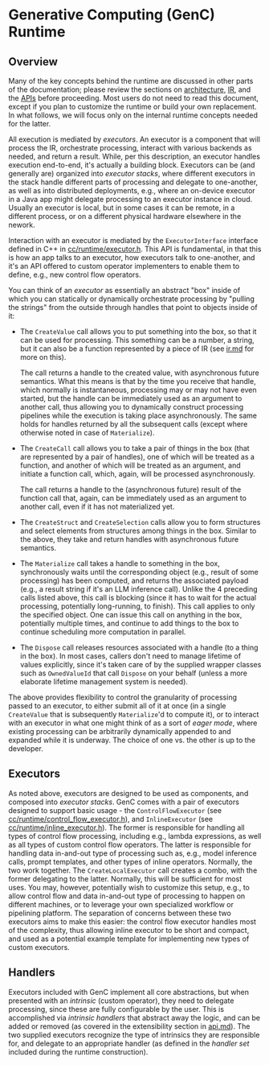 # Generative Computing (GenC) Runtime

## Overview

Many of the key concepts behind the runtime are discussed in other parts of the
documentation; please review the sections on [architecture](architecture.md),
[IR](ir.md), and the [APIs](api.md) before proceeding. Most users do not need to
read this document, except if you plan to customize the runtime or build your
own replacement. In what follows, we will focus only on the internal runtime
concepts needed for the latter.

All execution is mediated by *executors*. An executor is a component that will
process the IR, orchestrate processing, interact with various backends as
needed, and return a result. While, per this description, an executor handles
execution end-to-end, it's actually a building block. Executors can be (and
generally are) organized into *executor stacks*, where different executors in
the stack handle different parts of processing and delegate to one-another,
as well as into distributed deployments, e.g., where an on-device executor in
a Java app might delegate processing to an executor instance in cloud. Usually
an executor is local, but in some cases it can be remote, in a different
process, or on a different physical hardware elsewhere in the nework.

Interaction with an executor is mediated by the `ExecutorInterface` interface
defined in C++ in [cc/runtime/executor.h](../cc/runtime/executor.h). This API is
fundamental, in that this is how an app talks to an executor, how executors
talk to one-another, and it's an API offered to custom operator implementers to
enable them to define, e.g., new control flow operators.

You can think of an *executor* as essentially an abstract "box" inside of
which you can statically or dynamically orchestrate processing by "pulling the
strings" from the outside through handles that point to objects inside of it:

*   The `CreateValue` call allows you to put something into the box, so that it
    can be used for processing. This something can be a number, a string, but
    it can also be a function represented by a piece of IR (see [ir.md](ir.md)
    for more on this).

    The call returns a handle to the created value, with asynchronous future
    semantics. What this means is that by the time you receive that handle,
    which normally is instantaneous, processing may or may not have even
    started, but the handle can be immediately used as an argument to another
    call, thus allowing you to dynamically construct processing pipelines while
    the execution is taking place asynchronously. The same holds for handles
    returned by all the subsequent calls (except where otherwise noted in case
    of `Materialize`).

*   The `CreateCall` call allows you to take a pair of things in the box (that
    are represented by a pair of handles), one of which will be treated as a
    function, and another of which will be treated as an argument, and initiate
    a function call, which, again, will be processed asynchronously.

    The call returns a handle to the (asynchronous future) result of the
    function call that, again, can be immediately used as an argument to
    another call, even if it has not materialized yet.

*   The `CreateStruct` and `CreateSelection` calls allow you to form structures
    and select elements from structures among things in the box. Similar to
    the above, they take and return handles with asynchronous future semantics.

*   The `Materialize` call takes a handle to something in the box,
    synchronously waits until the corresponding object (e.g., result of some
    processing) has been computed, and returns the associated payload (e.g.,
    a result string if it's an LLM inference call). Unlike the 4 preceding
    calls listed above, this call is blocking (since it has to wait for the
    actual processing, potentially long-running, to finish). This call applies
    to only the specified object. One can issue this call on anything in the
    box, potentially multiple times, and continue to add things to the box to
    continue scheduling more computation in parallel.

*   The `Dispose` call releases resources associated with a handle (to a thing
    in the box). In most cases, callers don't need to manage lifetime of values
    explicitly, since it's taken care of by the supplied wrapper classes such as
    `OwnedValueId` that call `Dispose` on your behalf (unless a more elaborate
    lifetime management system is needed).

The above provides flexibility to control the granularity of processing passed
to an executor, to either submit all of it at once (in a single `CreateValue`
that is subsequently `Materialize`'d to compute it), or to interact with an
executor in what one might think of as a sort of *eager mode*, where existing
processing can be arbitrarily dynamically appended to and expanded while it is
underway. The choice of one vs. the other is up to the developer.

## Executors

As noted above, executors are designed to be used as components, and composed
into *executor stacks*. GenC comes with a pair of executors designed to support
basic usage - the `ControlFlowExecutor` (see
[cc/runtime/control_flow_executor.h](../cc/runtime/control_flow_executor.h)),
and `InlineExecutor` (see
[cc/runtime/inline_executor.h](../cc/runtime/inline_executor.h)). The former
is responsible for handling all types of control flow processing, including
e.g., lambda expressions, as well as all types of custom control flow operators.
The latter is responsible for handling data in-and-out type of processing
such as, e.g., model inference calls, prompt templates, and other types of
inline operators. Normally, the two work together. The `CreateLocalExecutor`
call creates a combo, with the former delegating to the latter. Normally, this
will be sufficient for most uses. You may, however, potentially wish to
customize this setup, e.g., to allow control flow and data in-and-out type of
processing to happen on different machines, or to leverage your own specialized
workflow or pipelining platform. The separation of concerns between these two
executors aims to make this easier: the control flow executor handles most of
the complexity, thus allowing inline executor to be short and compact, and used
as a potential example template for implementing new types of custom executors.

## Handlers

Executors included with GenC implement all core abstractions, but when presented
with an *intrinsic* (custom operator), they need to delegate processing, since
these are fully configurable by the user. This is accomplished via *intrinsic
handlers* that abstract away the logic, and can be added or removed (as covered
in the extensibility section in [api.md](api.md)). The two supplied executors
recognize the type of intrinsics they are responsible for, and delegate to an
appropriate handler (as defined in the *handler set* included during the runtime
construction).
